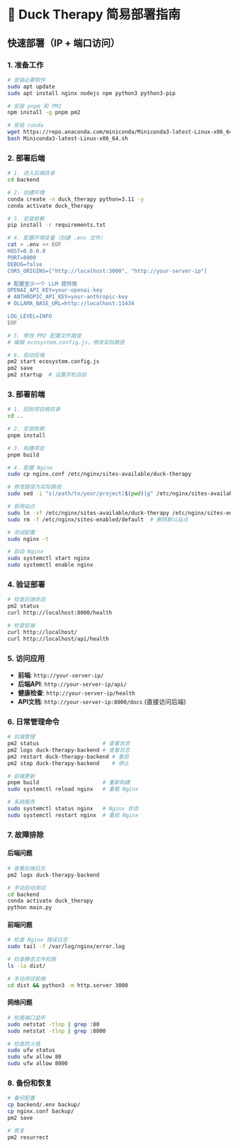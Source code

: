 # 🦆 Duck Therapy 简易部署指南

## 快速部署（IP + 端口访问）

### 1. 准备工作

```bash
# 安装必要软件
sudo apt update
sudo apt install nginx nodejs npm python3 python3-pip

# 安装 pnpm 和 PM2
npm install -g pnpm pm2

# 安装 conda
wget https://repo.anaconda.com/miniconda/Miniconda3-latest-Linux-x86_64.sh
bash Miniconda3-latest-Linux-x86_64.sh
```

### 2. 部署后端

```bash
# 1. 进入后端目录
cd backend

# 2. 创建环境
conda create -n duck_therapy python=3.11 -y
conda activate duck_therapy

# 3. 安装依赖
pip install -r requirements.txt

# 4. 配置环境变量（创建 .env 文件）
cat > .env << EOF
HOST=0.0.0.0
PORT=8000
DEBUG=false
CORS_ORIGINS=["http://localhost:3000", "http://your-server-ip"]

# 配置至少一个 LLM 提供商
OPENAI_API_KEY=your-openai-key
# ANTHROPIC_API_KEY=your-anthropic-key
# OLLAMA_BASE_URL=http://localhost:11434

LOG_LEVEL=INFO
EOF

# 5. 修改 PM2 配置文件路径
# 编辑 ecosystem.config.js，修改实际路径

# 6. 启动后端
pm2 start ecosystem.config.js
pm2 save
pm2 startup  # 设置开机自启
```

### 3. 部署前端

```bash
# 1. 回到项目根目录
cd ..

# 2. 安装依赖
pnpm install

# 3. 构建项目
pnpm build

# 4. 配置 Nginx
sudo cp nginx.conf /etc/nginx/sites-available/duck-therapy

# 修改路径为实际路径
sudo sed -i "s|/path/to/your/project|$(pwd)|g" /etc/nginx/sites-available/duck-therapy

# 启用站点
sudo ln -sf /etc/nginx/sites-available/duck-therapy /etc/nginx/sites-enabled/
sudo rm -f /etc/nginx/sites-enabled/default  # 删除默认站点

# 测试配置
sudo nginx -t

# 启动 Nginx
sudo systemctl start nginx
sudo systemctl enable nginx
```

### 4. 验证部署

```bash
# 检查后端状态
pm2 status
curl http://localhost:8000/health

# 检查前端
curl http://localhost/
curl http://localhost/api/health
```

### 5. 访问应用

- **前端**: `http://your-server-ip/`
- **后端API**: `http://your-server-ip/api/`
- **健康检查**: `http://your-server-ip/health`
- **API文档**: `http://your-server-ip:8000/docs` (直接访问后端)

### 6. 日常管理命令

```bash
# 后端管理
pm2 status                    # 查看状态
pm2 logs duck-therapy-backend # 查看日志
pm2 restart duck-therapy-backend # 重启
pm2 stop duck-therapy-backend    # 停止

# 前端更新
pnpm build                    # 重新构建
sudo systemctl reload nginx   # 重载 Nginx

# 系统服务
sudo systemctl status nginx   # Nginx 状态
sudo systemctl restart nginx  # 重启 Nginx
```

### 7. 故障排除

#### 后端问题
```bash
# 查看后端日志
pm2 logs duck-therapy-backend

# 手动启动测试
cd backend
conda activate duck_therapy
python main.py
```

#### 前端问题
```bash
# 检查 Nginx 错误日志
sudo tail -f /var/log/nginx/error.log

# 检查静态文件权限
ls -la dist/

# 手动测试前端
cd dist && python3 -m http.server 3000
```

#### 网络问题
```bash
# 检查端口监听
sudo netstat -tlnp | grep :80
sudo netstat -tlnp | grep :8000

# 检查防火墙
sudo ufw status
sudo ufw allow 80
sudo ufw allow 8000
```

### 8. 备份和恢复

```bash
# 备份配置
cp backend/.env backup/
cp nginx.conf backup/
pm2 save

# 恢复
pm2 resurrect
```
